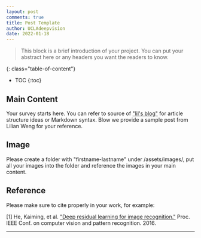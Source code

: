 ```yaml
---
layout: post
comments: true
title: Post Template
author: UCLAdeepvision
date: 2022-01-18
---
```



> This block is a brief introduction of your project. You can put your abstract here or any headers you want the readers to know.


<!--more-->
{: class="table-of-content"}
* TOC
{:toc}

## Main Content
Your survey starts here. You can refer to source of ["lil's blog"](https://github.com/lilianweng/lil-log/tree/master/_posts) for article structure ideas or Markdown syntax. Blow we provide a sample post from Lilian Weng for your reference.

## Image
Please create a folder with "firstname-lastname" under /assets/images/, put all your images into the folder and reference the images in your main content.

## Reference
Please make sure to cite properly in your work, for example:

[1] He, Kaiming, et al. ["Deep residual learning for image recognition."](http://www.cv-foundation.org/openaccess/content_cvpr_2016/papers/He_Deep_Residual_Learning_CVPR_2016_paper.pdf) Proc. IEEE Conf. on computer vision and pattern recognition. 2016.

---
